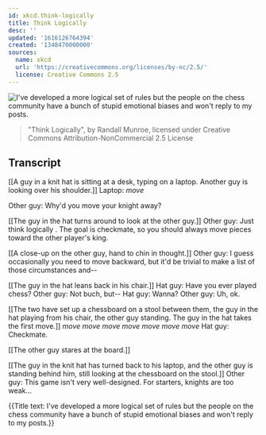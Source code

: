 ```yaml
---
id: xkcd.think-logically
title: Think Logically
desc: ''
updated: '1616126764394'
created: '1348470000000'
sources:
  name: xkcd
  url: 'https://creativecommons.org/licenses/by-nc/2.5/'
  license: Creative Commons 2.5
---
```

![I've developed a more logical set of rules but the people on the chess community have a bunch of stupid emotional biases and won't reply to my posts.](https://imgs.xkcd.com/comics/think_logically.png)
> "Think Logically", by Randall Munroe, licensed under Creative Commons Attribution-NonCommercial 2.5 License

## Transcript
[[A guy in a knit hat is sitting at a desk, typing on a laptop. Another guy is looking over his shoulder.]]
Laptop: 
*move*

Other guy: Why'd you move your knight away?

[[The guy in the hat turns around to look at the other guy.]]
Other guy: Just think 
logically
. The goal is checkmate, so you should always move pieces 
toward the other player's king.

[[A close-up on the other guy, hand to chin in thought.]]
Other guy: I guess occasionally you need to move backward, but it'd be trivial to make a list of those circumstances and--

[[The guy in the hat leans back in his chair.]]
Hat guy: Have you ever 
played
 chess?
Other guy: Not buch, but--
Hat guy: Wanna?
Other guy: Uh, ok.

[[The two have set up a chessboard on a stool between them, the guy in the hat playing from his chair, the other guy standing. The guy in the hat takes the first move.]]
*move*
*move*
*move*
*move*
*move*
*move*
*move*
Hat guy: Checkmate.

[[The other guy stares at the board.]]

[[The guy in the knit hat has turned back to his laptop, and the other guy is standing behind him, still looking at the chessboard on the stool.]]
Other guy: This game isn't very well-designed. For starters, knights are too weak...

{{Title text: I've developed a more logical set of rules but the people on the chess community have a bunch of stupid emotional biases and won't reply to my posts.}}
